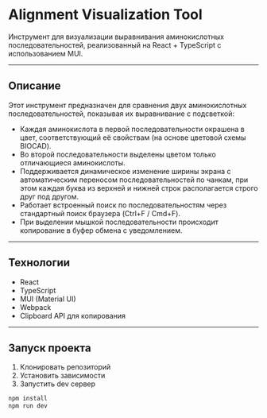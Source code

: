 # Alignment Visualization Tool

Инструмент для визуализации выравнивания аминокислотных последовательностей, реализованный на React + TypeScript с использованием MUI.

---

## Описание

Этот инструмент предназначен для сравнения двух аминокислотных последовательностей, показывая их выравнивание с подсветкой:

- Каждая аминокислота в первой последовательности окрашена в цвет, соответствующий её свойствам (на основе цветовой схемы BIOCAD).
- Во второй последовательности выделены цветом только отличающиеся аминокислоты.
- Поддерживается динамическое изменение ширины экрана с автоматическим переносом последовательностей по чанкам, при этом каждая буква из верхней и нижней строк располагается строго друг под другом.
- Работает встроенный поиск по последовательностям через стандартный поиск браузера (Ctrl+F / Cmd+F).
- При выделении мышкой последовательности происходит копирование в буфер обмена с уведомлением.

---

## Технологии

- React
- TypeScript
- MUI (Material UI)
- Webpack
- Clipboard API для копирования

---

## Запуск проекта

1. Клонировать репозиторий
2. Установить зависимости
3. Запустить dev сервер

```bash
npm install
npm run dev
```
